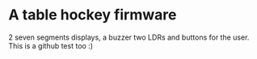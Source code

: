 # A table hockey firmware

2 seven segments displays, a buzzer two LDRs and buttons for the user. 
This is a github test too :)

